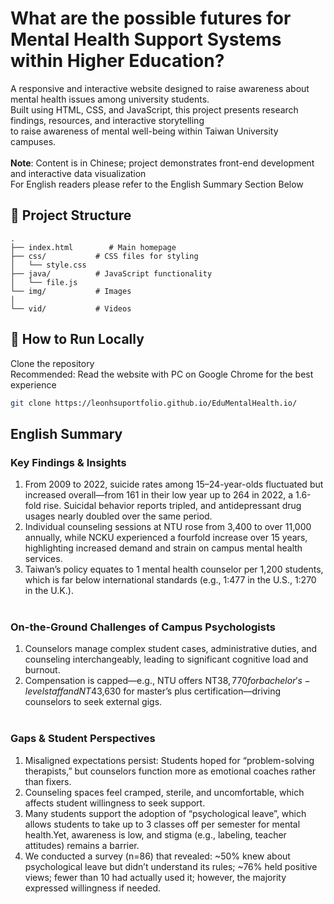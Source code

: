 # What are the possible futures for Mental Health Support Systems within Higher Education?
A responsive and interactive website designed to raise awareness about mental health issues among university students.<br>
Built using HTML, CSS, and JavaScript, this project presents research findings, resources, and interactive storytelling<br> 
to raise awareness of mental well-being within Taiwan University campuses.<br><br>
<b>Note</b>: Content is in Chinese; project demonstrates front-end development and interactive data visualization<br>
For English readers please refer to the English Summary Section Below
## 📂 Project Structure
```text
.
├── index.html        # Main homepage
├── css/           # CSS files for styling
│   └── style.css
├── java/          # JavaScript functionality
│   └── file.js
└── img/           # Images
│
└── vid/           # Videos
```
## 🚀 How to Run Locally
Clone the repository<br>
Recommended: Read the website with PC on Google Chrome for the best experience
   ```bash
   git clone https://leonhsuportfolio.github.io/EduMentalHealth.io/
```
## English Summary
### Key Findings & Insights
1. From 2009 to 2022, suicide rates among 15–24-year-olds fluctuated but increased overall—from 161 in their low year up to 264 in 2022, a 1.6-fold rise. Suicidal behavior reports tripled, and antidepressant drug usages nearly doubled over the same period.<br>
2. Individual counseling sessions at NTU rose from 3,400 to over 11,000 annually, while NCKU experienced a fourfold increase over 15 years, highlighting increased demand and strain on campus mental health services.<br>
3. Taiwan’s policy equates to 1 mental health counselor per 1,200 students, which is far below international standards (e.g., 1:477 in the U.S., 1:270 in the U.K.).<br><br>

### On-the-Ground Challenges of Campus Psychologists
1. Counselors manage complex student cases, administrative duties, and counseling interchangeably, leading to significant cognitive load and burnout.<br>
2. Compensation is capped—e.g., NTU offers NT$38,770 for bachelor's-level staff and NT$43,630 for master’s plus certification—driving counselors to seek external gigs.<br><br>

### Gaps & Student Perspectives
1. Misaligned expectations persist: Students hoped for “problem-solving therapists,” but counselors function more as emotional coaches rather than fixers.<br>
2. Counseling spaces feel cramped, sterile, and uncomfortable, which affects student willingness to seek support.<br>
3. Many students support the adoption of “psychological leave”, which allows students to take up to 3 classes off per semester for mental health.Yet, awareness is low, and stigma (e.g., labeling, teacher attitudes) remains a barrier.<br>
4. We conducted a survey (n=86) that revealed: ~50% knew about psychological leave but didn’t understand its rules; ~76% held positive views; fewer than 10 had actually used it; however, the majority expressed willingness if needed.<br>



